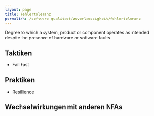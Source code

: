 ```yaml
---
layout: page
title: Fehlertoleranz
permalink: /software-qualitaet/zuverlaessigkeit/fehlertoleranz
---
```


Degree to which a system, product or component operates as intended despite the presence of hardware or software faults

## Taktiken

* Fail Fast

## Praktiken

* Resillience


## Wechselwirkungen mit anderen NFAs

